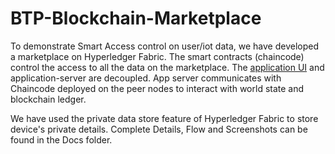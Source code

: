 # BTP-Blockchain-Marketplace
To demonstrate Smart Access control on user/iot data, we have developed a marketplace on Hyperledger Fabric. The smart contracts (chaincode) control the access to all the data on the marketplace. The [application UI](https://github.com/adwait-thattey/btp-ui) and application-server are decoupled. App server communicates with Chaincode deployed on the peer nodes to interact with world state and blockchain ledger. 

We have used the private data store feature of Hyperledger Fabric to store device's private details. 
Complete Details, Flow and Screenshots can be found in the Docs folder.
